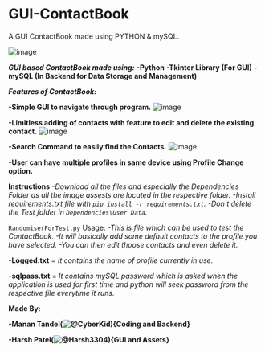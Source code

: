 # GUI-ContactBook
A GUI ContactBook made using PYTHON &amp; mySQL.

![image](https://user-images.githubusercontent.com/81703042/192133152-60200547-2f1f-4bcd-9ff4-f1dbe156800c.png)

**_GUI based ContactBook made using:_**
 **-Python**
 **-Tkinter Library (For GUI)**
 **-mySQL (In Backend for Data Storage and Management)**

 
**_**Features of ContactBook:**_**

 **-Simple GUI to navigate through program.**
 ![image](https://user-images.githubusercontent.com/81703042/192133323-3bb8e6c8-7a88-4380-b134-eebef056d0c7.png)
 
 **-Limitless adding of contacts with feature to edit and delete the existing contact.**
 ![image](https://user-images.githubusercontent.com/81703042/192133387-cc03ecb4-c92e-4ccf-b1d0-71e8c87c8017.png)
 
 **-Search Command to easily find the Contacts.**
 ![image](https://user-images.githubusercontent.com/81703042/192133416-5325b9ca-227e-4469-babe-ffda70cc663b.png)
 
 **-User can have multiple profiles in same device using Profile Change option.**
 
**Instructions**
 _-Download all the files and especially the Dependencies Folder as all the image assests are located in the respective folder.
 -Install requirements.txt file with ```pip install -r requirements.txt```.
 -Don't delete the Test folder in ```Dependencies\User Data```._

```RandomiserForTest.py``` Usage:
 _-This is file which can be used to test the ContactBook.
 -It will basically add some default contacts to the profile you have selected.
 -You can then edit thoose contacts and even delete it._
 
 
 
-**Logged.txt** = _It contains the name of profile currently in use._

-**sqlpass.txt** = _It contains mySQL password which is asked when the application is used for first time and python will seek password from the respective file everytime it runs._



**Made By:**

**-Manan Tandel(![@CyberKid](https://github.com/cyberkid30)){Coding and Backend}**

**-Harsh Patel(![@Harsh3304](https://github.com/Harsh3304)){GUI and Assets}**

